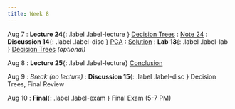 ```yaml
---
title: Week 8
---
```


Aug 7
: **Lecture 24**{: .label .label-lecture } [Decision Trees](lecture/lec24)
    : [Note 24](https://ds100.org/course-notes-su23/decision_tree/decision_tree.html)
: **Discussion 14**{: .label .label-disc } [PCA](https://drive.google.com/file/d/1gQWOM2UFdf206WEczzRNjDUP4Rhs-35_/view?usp=sharing)
    : [Solution](https://drive.google.com/file/d/1tPxQJi6rUcrPUEUUsYkZYMD8KYUGIJd2/view?usp=sharing)
: **Lab 13**{: .label .label-lab } [Decision Trees](http://data100-jl4.datahub.berkeley.edu/hub/user-redirect/git-pull?repo=https%3A%2F%2Fgithub.com%2FDS-100%2Fsu23-materials&branch=main&urlpath=lab%2Ftree%2Fsu23-materials%2Flab%2Flab13%2Flab13.ipynb) <i>(optional)</i>

Aug 8
: **Lecture 25**{: .label .label-lecture} [Conclusion](lecture/lec25)

Aug 9
: <i>Break (no lecture)</i>
: **Discussion 15**{: .label .label-disc } Decision Trees, Final Review

Aug 10
: **Final**{: .label .label-exam } Final Exam (5-7 PM)
